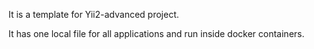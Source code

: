 It is a template for Yii2-advanced project.

It has one local file for all applications and run inside docker containers.